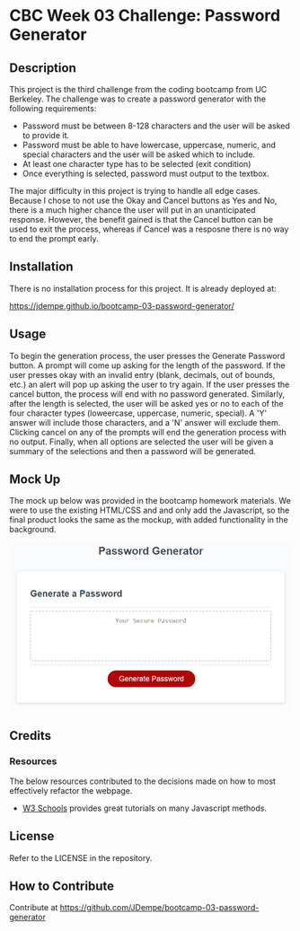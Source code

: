 # CBC Week 03 Challenge: Password Generator
## Description

This project is the third challenge from the coding bootcamp from UC Berkeley.  The challenge was to create a password generator with the following requirements:

- Password must be between 8-128 characters and the user will be asked to provide it.
- Password must be able to have lowercase, uppercase, numeric, and special characters and the user will be asked which to include.
- At least one character type has to be selected (exit condition)
- Once everything is selected, password must output to the textbox.
  
The major difficulty in this project is trying to handle all edge cases.  Because I chose to not use the Okay and Cancel buttons as Yes and No, there is a much higher chance the user will put in an unanticipated response.  However, the benefit gained is that the Cancel button can be used to exit the process, whereas if Cancel was a resposne there is no way to end the prompt early.

## Installation

There is no installation process for this project.  It is already deployed at:

https://jdempe.github.io/bootcamp-03-password-generator/

## Usage

To begin the generation process, the user presses the Generate Password button.  A prompt will come up asking for the length of the password.  If the user presses okay with an invalid entry (blank, decimals, out of bounds, etc.) an alert will pop up asking the user to try again.  If the user presses the cancel button, the process will end with no password generated.  Similarly, after the length is selected, the user will be asked yes or no to each of the four character types (loweercase, uppercase, numeric, special).  A 'Y' answer will include those characters, and a 'N' answer will exclude them.  Clicking cancel on any of the prompts will end the generation process with no output.  Finally, when all options are selected the user will be given a summary of the selections and then a password will be generated.

## Mock Up

The mock up below was provided in the bootcamp homework materials.  We were to use the existing HTML/CSS and and only add the Javascript, so the final product looks the same as the mockup, with added functionality in the background.

![password generator screenshot](./assets/images/03-javascript-homework-demo.png)

## Credits

### Resources
The below resources contributed to the decisions made on how to most effectively refactor the webpage.

- [W3 Schools](https://www.w3schools.com/js/default.asp) provides great tutorials on many Javascript methods.

## License

Refer to the LICENSE in the repository.

## How to Contribute

Contribute at https://github.com/JDempe/bootcamp-03-password-generator
